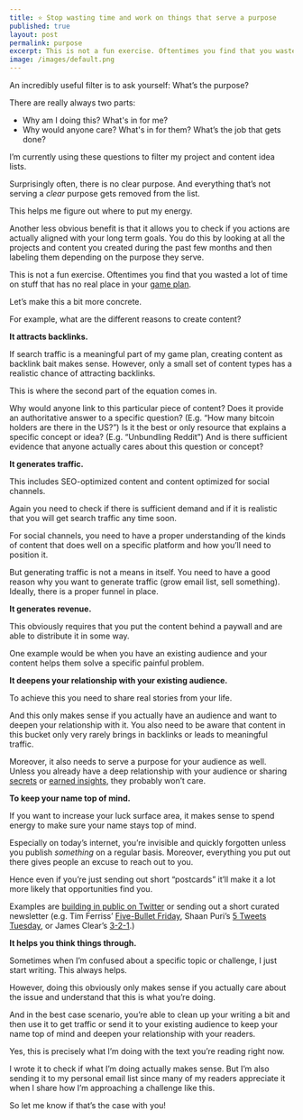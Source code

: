 ```yaml
---
title: ⭐️ Stop wasting time and work on things that serve a purpose
published: true
layout: post
permalink: purpose
excerpt: This is not a fun exercise. Oftentimes you find that you wasted a lot of time on stuff that has no real place in your game plan. 
image: /images/default.png
---
```


An incredibly useful filter is to ask yourself: What’s the purpose? 

There are really always two parts:

- Why am I doing this? What's in for me?
- Why would anyone care? What's in for them? What’s the job that gets done?

I’m currently using these questions to filter my project and content idea lists.

Surprisingly often, there is no clear purpose. And everything that’s not serving a *clear* purpose gets removed from the list.

This helps me figure out where to put my energy. 

Another less obvious benefit is that it allows you to check if you actions are actually aligned with your long term goals. You do this by looking at all the projects and content you created during the past few months and then labeling them depending on the purpose they serve. 

This is not a fun exercise. Oftentimes you find that you wasted a lot of time on stuff that has no real place in your [game plan](https://jakobgreenfeld.com/game-plan).

Let’s make this a bit more concrete. 

For example, what are the different reasons to create content?

**It attracts backlinks.**

If search traffic is a meaningful part of my game plan, creating content as backlink bait makes sense. However, only a small set of content types has a realistic chance of attracting backlinks.

This is where the second part of the equation comes in. 

Why would anyone link to this particular piece of content? Does it provide an authoritative answer to a specific question? (E.g. “How many bitcoin holders are there in the US?”) Is it the best or only resource that explains a specific concept or idea? (E.g. “Unbundling Reddit”) And is there sufficient evidence that anyone actually cares about this question or concept?

**It generates traffic.**

This includes SEO-optimized content and content optimized for social channels. 

Again you need to check if there is sufficient demand and if it is realistic that you will get search traffic any time soon. 

For social channels, you need to have a proper understanding of the kinds of content that does well on a specific platform and how you’ll need to position it. 

But generating traffic is not a means in itself. You need to have a good reason why you want to generate traffic (grow email list, sell something). Ideally, there is a proper funnel in place.

**It generates revenue.** 

This obviously requires that you put the content behind a paywall and are able to distribute it in some way. 

One example would be when you have an existing audience and your content helps them solve a specific painful problem.

**It deepens your relationship with your existing audience.** 

To achieve this you need to share real stories from your life.

And this only makes sense if you actually have an audience and want to deepen your relationship with it. You also need to be aware that content in this bucket only very rarely brings in backlinks or leads to meaningful traffic. 

Moreover, it also needs to serve a purpose for your audience as well. Unless you already have a deep relationship with your audience or sharing [secrets](https://jakobgreenfeld.com/secrets) or [earned insights](http://founderreads.com), they probably won’t care.

**To keep your name top of mind.** 

If you want to increase your luck surface area, it makes sense to spend energy to make sure your name stays top of mind. 

Especially on today’s internet, you’re invisible and quickly forgotten unless you publish *something* on a regular basis. Moreover, everything you put out there gives people an excuse to reach out to you.

Hence even if you’re just sending out short “postcards” it’ll make it a lot more likely that opportunities find you. 

Examples are [building in public on Twitter](https://twitter.com/jakobgreenfeld/status/1445382702161666050) or sending out a short curated newsletter (e.g. Tim Ferriss’ [Five-Bullet Friday](https://go.tim.blog/5-bullet-friday-1/), Shaan Puri’s [5 Tweets Tuesday](http://shaanpuri.com), or James Clear’s [3-2-1](https://jamesclear.com/3-2-1).)

**It helps you think things through.**

Sometimes when I’m confused about a specific topic or challenge, I just start writing. This always helps.

However, doing this obviously only makes sense if you actually care about the issue and understand that this is what you’re doing. 

And in the best case scenario, you’re able to clean up your writing a bit and then use it to get traffic or send it to your existing audience to keep your name top of mind and deepen your relationship with your readers.

Yes, this is precisely what I’m doing with the text you’re reading right now. 

I wrote it to check if what I’m doing actually makes sense. But I’m also sending it to my personal email list since many of my readers appreciate it when I share how I’m approaching a challenge like this.

So let me know if that’s the case with you!